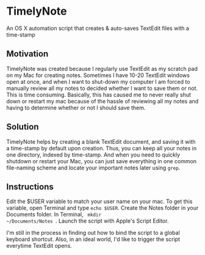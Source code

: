 # TimelyNote
An OS X automation script that creates &amp; auto-saves TextEdit files with a time-stamp

## Motivation
TimelyNote was created because I regularly use TextEdit as my scratch pad on my Mac for creating notes. Sometimes I have 10-20 TextEdit windows open at once, and when I want to shut-down my computer I am forced to manually review all my notes to decided whether I want to save them or not. This is time consuming. Basically, this has caused me to never really shut down or restart my mac because of the hassle of reviewing all my notes and having to determine whether or not I should save them.

## Solution

TimelyNote helps by creating a blank TextEdit document, and saving it with a time-stamp by default upon creation. Thus, you can keep all your notes in one directory, indexed by time-stamp. And when you need to quickly shutdown or restart your Mac, you can just save everything in one common file-naming scheme and locate your important notes later using <code>grep</code>. 

## Instructions

Edit the $USER variable to match your user name on your mac. To get this variable, open Terminal and type <code>echo $USER</code>.
Create the Notes folder in your Documents folder. In Terminal, <code> mkdir ~/Documents/Notes </code>.
Launch the script with Apple's Script Editor. 

I'm still in the process in finding out how to bind the script to a global keyboard shortcut. Also, in an ideal world, I'd like to trigger the script everytime TextEdit opens.
